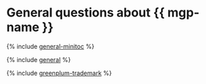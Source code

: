 # General questions about {{ mgp-name }}

{% include [general-minitoc](../../_qa/managed-greenplum/minitoc/general.md) %}

{% include [general](../../_qa/managed-greenplum/general.md) %}

{% include [greenplum-trademark](../../_includes/mdb/mgp/trademark.md) %}
